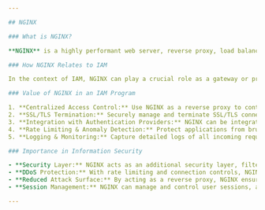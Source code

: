 ```yaml
---

## NGINX

### What is NGINX?

**NGINX** is a highly performant web server, reverse proxy, load balancer, and HTTP cache. Originally designed as a web server to address performance issues with Apache web server, NGINX has evolved and is now used by many of the world's largest sites to serve dynamic content, APIs, and handle SSL/TLS termination.

### How NGINX Relates to IAM

In the context of IAM, NGINX can play a crucial role as a gateway or proxy that manages and controls access to web applications, APIs, and other services. By integrating NGINX with IAM solutions, organizations can implement centralized authentication and authorization, ensuring that only authorized users can access protected resources.

### Value of NGINX in an IAM Program

1. **Centralized Access Control:** Use NGINX as a reverse proxy to control access to web applications, ensuring requests are authenticated and authorized before reaching the backend.
2. **SSL/TLS Termination:** Securely manage and terminate SSL/TLS connections, offloading the cryptographic workload from backend systems.
3. **Integration with Authentication Providers:** NGINX can be integrated with third-party authentication providers, enabling Single Sign-On (SSO) and other advanced IAM features.
4. **Rate Limiting & Anomaly Detection:** Protect applications from brute-force attacks or abusive behaviors by implementing rate limiting and monitoring for anomalous patterns.
5. **Logging & Monitoring:** Capture detailed logs of all incoming requests, aiding in audit, compliance, and forensic analysis.

### Importance in Information Security

- **Security Layer:** NGINX acts as an additional security layer, filtering and controlling traffic before it reaches the application backend.
- **DDoS Protection:** With rate limiting and connection controls, NGINX can mitigate certain Distributed Denial-of-Service (DDoS) attacks.
- **Reduced Attack Surface:** By acting as a reverse proxy, NGINX ensures that only necessary application endpoints are exposed to the public.
- **Session Management:** NGINX can manage and control user sessions, adding an extra layer of security to web applications.

---
```


